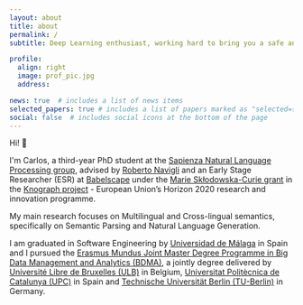 ```yaml
---
layout: about
title: about
permalink: /
subtitle: Deep Learning enthusiast, working hard to bring you a safe and smart <a href='https://en.wikipedia.org/wiki/Artificial_intelligence'>AI</a>.

profile:
  align: right
  image: prof_pic.jpg
  address: 

news: true  # includes a list of news items
selected_papers: true # includes a list of papers marked as "selected={true}"
social: false  # includes social icons at the bottom of the page
---
```


Hi! :wave:

I'm Carlos, a third-year PhD student at the [Sapienza Natural Language Processing group](http://nlp.uniroma1.it/), advised by [Roberto Navigli](https://www.diag.uniroma1.it/navigli/) and an Early Stage Researcher (ESR) at [Babelscape](https://babelscape.com/) under the [Marie Skłodowska-Curie grant](https://marie-sklodowska-curie-actions.ec.europa.eu/) in the [Knograph project](https://knowgraphs.eu/) - European Union’s Horizon 2020 research and innovation programme.

My main research focuses on Multilingual and Cross-lingual semantics, specifically on Semantic Parsing and Natural Language Generation. 

I am graduated in Software Engineering by [Universidad de Málaga](https://www.uma.es/) in Spain and I pursued the [Erasmus Mundus Joint Master Degree Programme in Big Data Management and Analytics (BDMA)](https://bdma.ulb.ac.be/), a jointly degree delivered by [Université Libre de Bruxelles (ULB)](https://www.ulb.be/en) in Belgium, [Universitat Politècnica de Catalunya (UPC)](https://www.upc.edu/en) in Spain and [Technische Universität Berlin (TU-Berlin)](https://www.tu.berlin/en/) in Germany.
